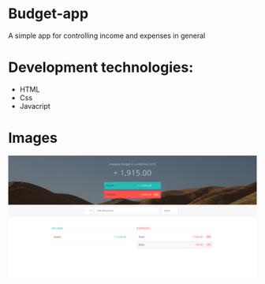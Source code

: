 # Budget-app

A simple app for controlling income and expenses in general

# Development technologies:

- HTML
- Css
- Javacript

# Images

![](./img/image.png)
